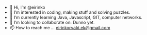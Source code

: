 - 👋 Hi, I’m @eirinko
- 👀 I’m interested in coding, making stuff and solving puzzles. 
- 🌱 I’m currently learning Java, Javascript, GIT, computer networks. 
- 💞️ I’m looking to collaborate on: Dunno yet.
- 📫 How to reach me ... eirinkorvald.ek@gmail.com
